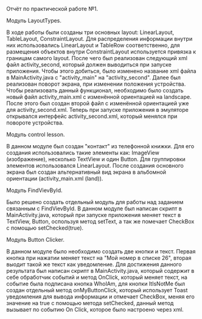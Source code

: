 Отчёт по практической работе №1.

Модуль LayoutTypes.

В ходе работы были созданы три основных layout: LinearLayout, TableLayout,  ConstraintLayout. Для распределения информации внутри них использовались LinearLayout и TableRow соответственно, для размещения объектов внутри ConstraintLayout используется привязка к границам самого layout. После чего был реализован следующий xml файл activity_second, который должен выводиться при запуске приложения. Чтобы этого добиться, было изменено название xml файла в MainActivity.java c "activity_main" на "activity_second".
Далее был реализован поворот экрана, при изменении положения устройства. Чтобы реализовать данный функционал, необходимо было создать новый файл activity_main.xml с изменённой ориентацией на landscape. После этого был создан второй файл с изменённой ориентацией уже для activity_second.xml. Теперь при запуске приложения в эмуляторе открывался интерфейс activity_second.xml, который менялся при повороте устройства.

Модуль control lesson.

В данном модуле был создан "контакт" из телефонной книжки. Для его создания использовались такие элементы как: ImageView (изображение), несколько TextView и один Button. Для группировки элементов использовался LinearLayout. После создания основного экрана был создан альтернативный вид экрана в альбомной ориентации (activity_main.xml (land)).

Модуль FindVievById.

Было решено создать отдельный модуль для работы над заданием связанным с FindVievById. В данном модуле был написан скрипт в MainActivity.java, который при запуске приложения меняет текст в TextView, Button, оспользуя метод setText, а так же помечает CheckBox с помощью setChecked(true).

Модуль Button Clicker.

В данном модуле было необходимо создать две кнопки и текст. Первая кнопка при нажатии меняет текст на "Мой номер в списке 26", вторая выодит такой же текст как уведомление. Для достижения данного результата был написан скрипт в MainActivity.java, который содержит в себе обработчик событий и метод OnClick, который меняет текст, на событие была подписана кнопка WhoIAm, для кнопки ItIsNotMe был создан отдельный метод onMyButtonClick, который использует Toast уведомления для вывода информации и отмечает CheckBox, меняя его значение на true с помощью метода setChecked, данный метод вызывает по событию On Click, которое было настроено через xml. 

